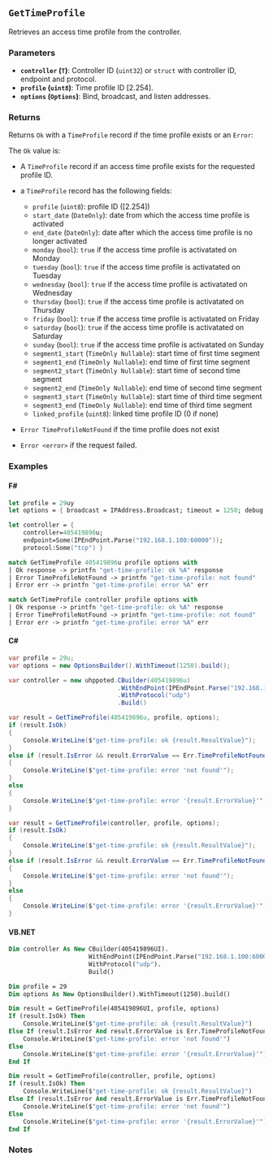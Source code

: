 ## `GetTimeProfile`

Retrieves an access time profile from the controller.

### Parameters
- **`controller` (`T`)**: Controller ID (`uint32`) or `struct` with controller ID, endpoint and protocol.
- **`profile` (`uint8`)**: Time profile ID [2.254].
- **`options` (`Options`)**: Bind, broadcast, and listen addresses.

### Returns
Returns `Ok` with a `TimeProfile` record if the time profile exists or an `Error`:

The `Ok` value is:
- A `TimeProfile` record if an access time profile exists for the requested profile ID.

- a `TimeProfile` record has the following fields:
  - `profile` (`uint8`): profile ID ([2.254])
  - `start_date` (`DateOnly`): date from which the access time profile is activated
  - `end_date` (`DateOnly`): date after which the access time profile is no longer activated
  - `monday` (`bool`): `true` if the access time profile is activatated on Monday
  - `tuesday` (`bool`):  `true` if the access time profile is activatated on Tuesday
  - `wednesday` (`bool`):  `true` if the access time profile is activatated on Wednesday
  - `thursday` (`bool`):  `true` if the access time profile is activatated on Thursday
  - `friday` (`bool`):  `true` if the access time profile is activatated on Friday
  - `saturday` (`bool`):  `true` if the access time profile is activatated on Saturday
  - `sunday` (`bool`):  `true` if the access time profile is activatated on Sunday
  - `segment1_start` (`TimeOnly Nullable`):  start time of first time segment
  - `segment1_end` (`TimeOnly Nullable`): end time of first time segment
  - `segment2_start` (`TimeOnly Nullable`): start time of second time segment
  - `segment2_end` (`TimeOnly Nullable`): end time of second time segment
  - `segment3_start` (`TimeOnly Nullable`): start time of third time segment
  - `segment3_end` (`TimeOnly Nullable`): end time of third time segment
  - `linked_profile` (`uint8`): linked time profile ID (0 if none)

- `Error TimeProfileNotFound` if the time profile does not exist
- `Error <error>` if the request failed.

### Examples

#### F#
```fsharp
let profile = 29uy
let options = { broadcast = IPAddress.Broadcast; timeout = 1250; debug = true }

let controller = { 
    controller=405419896u; 
    endpoint=Some(IPEndPoint.Parse("192.168.1.100:60000")); 
    protocol:Some("tcp") }

match GetTimeProfile 405419896u profile options with
| Ok response -> printfn "get-time-profile: ok %A" response
| Error TimeProfileNotFound -> printfn "get-time-profile: not found"
| Error err -> printfn "get-time-profile: error %A" err

match GetTimeProfile controller profile options with
| Ok response -> printfn "get-time-profile: ok %A" response
| Error TimeProfileNotFound -> printfn "get-time-profile: not found"
| Error err -> printfn "get-time-profile: error %A" err
```

#### C#
```csharp
var profile = 29u;
var options = new OptionsBuilder().WithTimeout(1250).build();

var controller = new uhppoted.CBuilder(405419896u)
                              .WithEndPoint(IPEndPoint.Parse("192.168.1.100:60000"))
                              .WithProtocol("udp")
                              .Build()

var result = GetTimeProfile(405419896u, profile, options);
if (result.IsOk)
{
    Console.WriteLine($"get-time-profile: ok {result.ResultValue}");
}
else if (result.IsError && result.ErrorValue == Err.TimeProfileNotFound)
{
    Console.WriteLine($"get-time-profile: error 'not found'");
}
else
{
    Console.WriteLine($"get-time-profile: error '{result.ErrorValue}'");
}

var result = GetTimeProfile(controller, profile, options);
if (result.IsOk)
{
    Console.WriteLine($"get-time-profile: ok {result.ResultValue}");
}
else if (result.IsError && result.ErrorValue == Err.TimeProfileNotFound)
{
    Console.WriteLine($"get-time-profile: error 'not found'");
}
else
{
    Console.WriteLine($"get-time-profile: error '{result.ErrorValue}'");
}
```

#### VB.NET
```vb
Dim controller As New CBuilder(405419896UI).
                      WithEndPoint(IPEndPoint.Parse("192.168.1.100:60000")).
                      WithProtocol("udp").
                      Build()

Dim profile = 29
Dim options As New OptionsBuilder().WithTimeout(1250).build()

Dim result = GetTimeProfile(405419896UI, profile, options)
If (result.IsOk) Then
    Console.WriteLine($"get-time-profile: ok {result.ResultValue}")
Else If (result.IsError And result.ErrorValue is Err.TimeProfileNotFound) Then
    Console.WriteLine($"get-time-profile: error 'not found'")
Else
    Console.WriteLine($"get-time-profile: error '{result.ErrorValue}'")
End If

Dim result = GetTimeProfile(controller, profile, options)
If (result.IsOk) Then
    Console.WriteLine($"get-time-profile: ok {result.ResultValue}")
Else If (result.IsError And result.ErrorValue is Err.TimeProfileNotFound) Then
    Console.WriteLine($"get-time-profile: error 'not found'")
Else
    Console.WriteLine($"get-time-profile: error '{result.ErrorValue}'")
End If
```

### Notes
